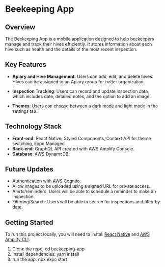 # Beekeeping App

## Overview
The Beekeeping App is a mobile application designed to help beekeepers manage and track their hives efficiently. It stores information about each hive such as health and the details of the most recent inspection.

## Key Features

- **Apiary and Hive Management**: Users can add, edit, and delete hives. Hives can be assigned to an Apiary group for better organization.

- **Inspection Tracking**: Users can record and update inspection data, which includes date, detailed notes, and the option to add an image.

- **Themes**: Users can choose between a dark mode and light mode in the settings tab.

## Technology Stack

- **Front-end**: React Native, Styled Components, Context API for theme switching, Expo Managed
- **Back-end**: GraphQL API created with AWS Amplify Console.
- **Database**: AWS DynamoDB.

## Future Updates

- Authentication with AWS Cognito.
- Allow images to be uploaded using a signed URL for private access.
- Alerts/reminders: Users will be able to schedule a reminder to make an inspection.
- Filtering/Search: Users will be able to search for inspections and filter by date.

## Getting Started
To run this project locally, you will need to install [React Native](https://reactnative.dev/docs/environment-setup) and [AWS Amplify CLI](https://docs.amplify.aws/cli/start/install/).

1. Clone the repo:
   cd beekeeping-app
3. Install dependencies:
   yarn install
4. run the app:
   npx expo start
